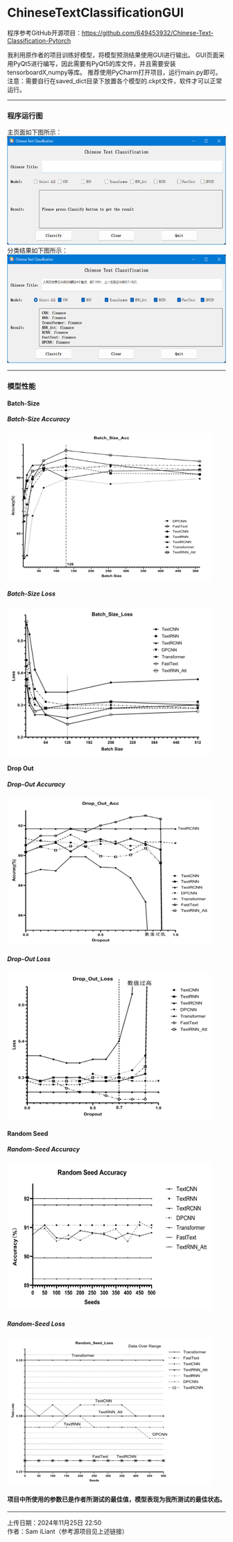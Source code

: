 # ChineseTextClassificationGUI
程序参考GitHub开源项目：https://github.com/649453932/Chinese-Text-Classification-Pytorch

我利用原作者的项目训练好模型，将模型预测结果使用GUI进行输出。
GUI页面采用PyQt5进行编写，因此需要有PyQt5的库文件，并且需要安装tensorboardX,numpy等库。
推荐使用PyCharm打开项目，运行main.py即可。
</br>
注意：需要自行在saved_dict目录下放置各个模型的.ckpt文件，软件才可以正常运行。
<hr>
<h3>程序运行图</h3>
主页面如下图所示：
</br>
<img src="Graphs/main Window.png" alt="Main Window" width=600px height=250px>
分类结果如下图所示：
</br>
<img src="Graphs/Classify.png" alt="Classify" width=600px height=250px>
<hr>
<h3>模型性能</h3>
<h4>Batch-Size</h4>
<h5>Batch-Size Accuracy</h5>
<img src="Graphs/Batch_Size_Acc.png" alt="Batch_Size_Acc" width=470px height=340px>
<h5>Batch-Size Loss</h5>
<img src="Graphs/Batch_Size_Loss.png" alt="Batch_Size_Loss" width=470px height=340px>

<h4>Drop Out</h4>
<h5>Drop-Out Accuracy</h5>
<img src="Graphs/Drop_Out_Acc.png" alt="Batch_Size_Acc" width=470px height=340px>
<h5>Drop-Out Loss</h5>
<img src="Graphs/Drop_Out_Loss.png" alt="Batch_Size_Loss" width=470px height=340px>

<h4>Random Seed</h4>
<h5>Random-Seed Accuracy</h5>
<img src="Graphs/Random_Seed_Acc.png" alt="Batch_Size_Acc" width=470px height=340px>
<h5>Random-Seed Loss</h5>
<img src="Graphs/Random_Seed_Loss.png" alt="Batch_Size_Loss" width=470px height=340px>

<h4>项目中所使用的参数已是作者所测试的最佳值，模型表现为我所测试的最佳状态。</h4>
<hr>
上传日期：2024年11月25日 22:50
</br>
作者：Sam iLiant（参考源项目见上述链接）

